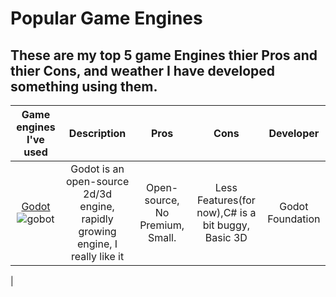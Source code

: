# Popular Game Engines 
These are my top 5 game Engines thier Pros and thier Cons, and weather I have developed something using them. 
---
|                                   Game engines I've used                                                    | Description|   Pros   | Cons  |  Developer   |
| :----------------------------------------------------------------------------------------:                  | :---------:| :---------------: | :---------------: | :-----: |
|   [Godot](https://godotengine.org) ![gobot](https://godotengine.org/assets/press/logo_large_color_light.png)| Godot is an open-source 2d/3d engine, rapidly growing engine, I really like it |   Open-source, No Premium, Small.|  Less Features(for now),C# is a bit buggy, Basic 3D|   Godot Foundation  |
|

